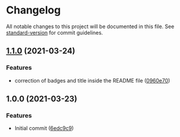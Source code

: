 # Changelog

All notable changes to this project will be documented in this file. See [standard-version](https://github.com/conventional-changelog/standard-version) for commit guidelines.

## [1.1.0](https://github.com/danielcerongrajales/Banners/compare/v1.0.0...v1.1.0) (2021-03-24)


### Features

* correction of badges and title inside the  README file ([0960e70](https://github.com/danielcerongrajales/Banners/commit/0960e7066b6cd7072704b9abcf9382b6b48a2d56))

## 1.0.0 (2021-03-23)


### Features

* Initial commit ([6edc9c9](https://github.com/danielcerongrajales/Banners/commit/6edc9c9f8a27f52d648e6525f71e6450b1d06048))
